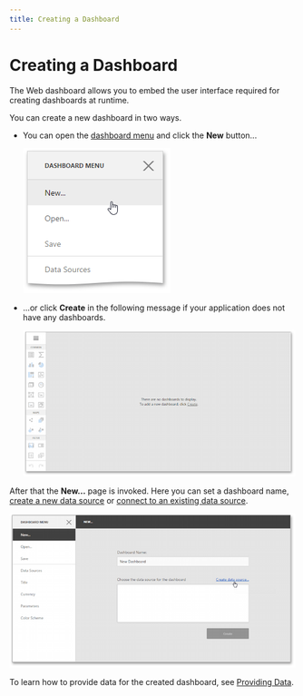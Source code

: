 ```yaml
---
title: Creating a Dashboard
---
```

# Creating a Dashboard
The Web dashboard allows you to embed the user interface required for creating dashboards at runtime.
 

You can create a new dashboard in two ways.
* You can open the [dashboard menu](../../../dashboard-for-web/articles/web-dashboard-designer-mode/ui-elements/dashboard-menu.md) and click the **New** button...
	
	![wdd-add-new-dashboard](../../images/Img125471.png)
* ...or click **Create** in the following message if your application does not have any dashboards.
	
	![WebDesigner-NoDashboard](../../images/Img122617.png)

After that the **New...** page is invoked. Here you can set a dashboard name, [create a new data source](../../../dashboard-for-web/articles/web-dashboard-designer-mode/providing-data/create-a-new-data-source.md) or [connect to an existing data source](../../../dashboard-for-web/articles/web-dashboard-designer-mode/providing-data/connect-to-an-existing-data-source.md).

![WebDesignerGettingStarted_CreateDataSource](../../images/Img123741.png)

To learn how to provide data for the created dashboard, see [Providing Data](../../../dashboard-for-web/articles/web-dashboard-designer-mode/providing-data.md).